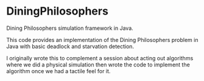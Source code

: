 DiningPhilosophers
==================

Dining Philosophers simulation framework in Java.

This code provides an implementation of the Dining Philosophers problem in Java with basic deadlock
and starvation detection.

I originally wrote this to complement a session about acting out algorithms where we did a physical simulation
then wrote the code to implement the algorithm once we had a tactile feel for it.
